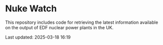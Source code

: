 # Nuke Watch

This repository includes code for retrieving the latest information available on the output of EDF nuclear power plants in the UK.

Last updated: 2025-03-18 16:19
